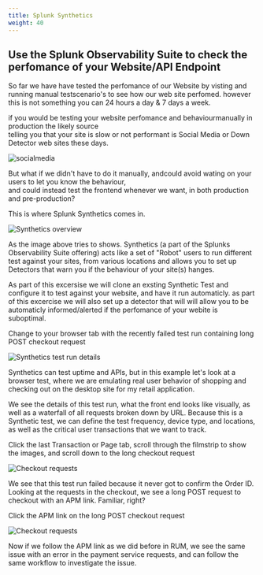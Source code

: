 ```yaml
---
title: Splunk Synthetics
weight: 40
---
```


## Use the Splunk Observability Suite to check the perfomance of your Website/API Endpoint

So far we have have tested the perfomance of our Website by visting and running manual testscenario's to see how our web site perfomed.
however this is not something you can 24 hours a day & 7 days a week.

if you would be testing your website perfomance and behaviourmanually in production the likely source</br>
telling you that your site is slow or not performant is Social Media or Down Detector web sites these days.

![socialmedia](../images/social-media-post.png?width=50vw)

But what if we didn't have to do it manually, andcould  avoid wating on your users to let you know the behaviour,</br>
and could instead test the frontend whenever we want, in both production and pre-production? 

This is where Splunk Synthetics comes in.

![Synthetics overview](../images/SyntheticTests.png?width=40vw)

As the image above tries to shows. Synthetics (a part of the Splunks Observability Suite offering) acts like a set of "Robot" users to run different test against your sites, from various locations and allows you to set up Detectors  that warn you if the behaviour of your site(s) hanges.

As part of this excersise we will clone an exsting Synthetic Test and configure it to test against your website, and have it run automaticly. as part of this excercise we will also set up a detector that will will allow you to be automaticly informed/alerted if the perfomance of your webite is suboptimal.

Change to your browser tab with the recently failed test run containing long POST checkout request

![Synthetics test run details](../images/test-run.png?width=50vw)

Synthetics can test uptime and APIs, but in this example let's look at a browser test, where we are emulating real user behavior of shopping and checking out on the desktop site for my retail application.

We see the details of this test run, what the front end looks like visually, as well as a waterfall of all requests broken down by URL. Because this is a Synthetic test, we can define the test frequency, device type, and locations, as well as the critical user transactions that we want to track.

Click the last Transaction or Page tab, scroll through the filmstrip to show the images, and scroll down to the long checkout request

![Checkout requests](../images/failed-run-example.png?width=50vw)

We see that this test run failed because it never got to confirm the Order ID. Looking at the requests in the checkout, we see a long POST request to checkout with an APM link. Familiar, right?

Click the APM link on the long POST checkout request

![Checkout requests](../images/syn-apm.png?width=50vw)

Now if we follow the APM link as we did before in RUM, we see the same issue with an error in the payment service requests, and can follow the same workflow to investigate the issue.
